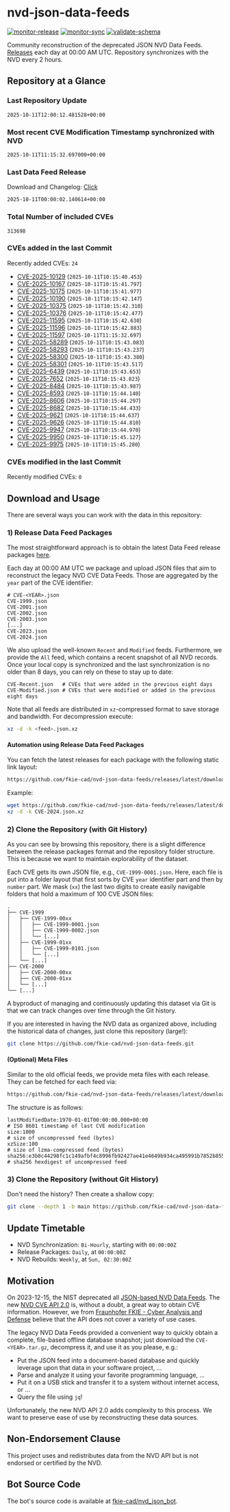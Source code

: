 # nvd-json-data-feeds

[![monitor-release](https://github.com/fkie-cad/nvd-json-data-feeds/actions/workflows/monitor_release.yml/badge.svg)](https://github.com/fkie-cad/nvd-json-data-feeds/actions/workflows/monitor_release.yml)
[![monitor-sync](https://github.com/fkie-cad/nvd-json-data-feeds/actions/workflows/monitor_sync.yml/badge.svg)](https://github.com/fkie-cad/nvd-json-data-feeds/actions/workflows/monitor_sync.yml)
[![validate-schema](https://github.com/fkie-cad/nvd-json-data-feeds/actions/workflows/validate_schema.yml/badge.svg)](https://github.com/fkie-cad/nvd-json-data-feeds/actions/workflows/validate_schema.yml)

Community reconstruction of the deprecated JSON NVD Data Feeds.
[Releases](https://github.com/fkie-cad/nvd-json-data-feeds/releases/latest) each day at 00:00 AM UTC.
Repository synchronizes with the NVD every 2 hours.

## Repository at a Glance

### Last Repository Update

```plain
2025-10-11T12:00:12.481528+00:00
```

### Most recent CVE Modification Timestamp synchronized with NVD

```plain
2025-10-11T11:15:32.697000+00:00
```

### Last Data Feed Release

Download and Changelog: [Click](https://github.com/fkie-cad/nvd-json-data-feeds/releases/latest)

```plain
2025-10-11T00:00:02.140614+00:00
```

### Total Number of included CVEs

```plain
313698
```

### CVEs added in the last Commit

Recently added CVEs: `24`

- [CVE-2025-10129](CVE-2025/CVE-2025-101xx/CVE-2025-10129.json) (`2025-10-11T10:15:40.453`)
- [CVE-2025-10167](CVE-2025/CVE-2025-101xx/CVE-2025-10167.json) (`2025-10-11T10:15:41.797`)
- [CVE-2025-10175](CVE-2025/CVE-2025-101xx/CVE-2025-10175.json) (`2025-10-11T10:15:41.977`)
- [CVE-2025-10190](CVE-2025/CVE-2025-101xx/CVE-2025-10190.json) (`2025-10-11T10:15:42.147`)
- [CVE-2025-10375](CVE-2025/CVE-2025-103xx/CVE-2025-10375.json) (`2025-10-11T10:15:42.310`)
- [CVE-2025-10376](CVE-2025/CVE-2025-103xx/CVE-2025-10376.json) (`2025-10-11T10:15:42.477`)
- [CVE-2025-11595](CVE-2025/CVE-2025-115xx/CVE-2025-11595.json) (`2025-10-11T10:15:42.630`)
- [CVE-2025-11596](CVE-2025/CVE-2025-115xx/CVE-2025-11596.json) (`2025-10-11T10:15:42.883`)
- [CVE-2025-11597](CVE-2025/CVE-2025-115xx/CVE-2025-11597.json) (`2025-10-11T11:15:32.697`)
- [CVE-2025-58289](CVE-2025/CVE-2025-582xx/CVE-2025-58289.json) (`2025-10-11T10:15:43.083`)
- [CVE-2025-58293](CVE-2025/CVE-2025-582xx/CVE-2025-58293.json) (`2025-10-11T10:15:43.237`)
- [CVE-2025-58300](CVE-2025/CVE-2025-583xx/CVE-2025-58300.json) (`2025-10-11T10:15:43.380`)
- [CVE-2025-58301](CVE-2025/CVE-2025-583xx/CVE-2025-58301.json) (`2025-10-11T10:15:43.517`)
- [CVE-2025-6439](CVE-2025/CVE-2025-64xx/CVE-2025-6439.json) (`2025-10-11T10:15:43.653`)
- [CVE-2025-7652](CVE-2025/CVE-2025-76xx/CVE-2025-7652.json) (`2025-10-11T10:15:43.823`)
- [CVE-2025-8484](CVE-2025/CVE-2025-84xx/CVE-2025-8484.json) (`2025-10-11T10:15:43.987`)
- [CVE-2025-8593](CVE-2025/CVE-2025-85xx/CVE-2025-8593.json) (`2025-10-11T10:15:44.140`)
- [CVE-2025-8606](CVE-2025/CVE-2025-86xx/CVE-2025-8606.json) (`2025-10-11T10:15:44.297`)
- [CVE-2025-8682](CVE-2025/CVE-2025-86xx/CVE-2025-8682.json) (`2025-10-11T10:15:44.433`)
- [CVE-2025-9621](CVE-2025/CVE-2025-96xx/CVE-2025-9621.json) (`2025-10-11T10:15:44.637`)
- [CVE-2025-9626](CVE-2025/CVE-2025-96xx/CVE-2025-9626.json) (`2025-10-11T10:15:44.810`)
- [CVE-2025-9947](CVE-2025/CVE-2025-99xx/CVE-2025-9947.json) (`2025-10-11T10:15:44.970`)
- [CVE-2025-9950](CVE-2025/CVE-2025-99xx/CVE-2025-9950.json) (`2025-10-11T10:15:45.127`)
- [CVE-2025-9975](CVE-2025/CVE-2025-99xx/CVE-2025-9975.json) (`2025-10-11T10:15:45.280`)


### CVEs modified in the last Commit

Recently modified CVEs: `0`



## Download and Usage

There are several ways you can work with the data in this repository:

### 1) Release Data Feed Packages

The most straightforward approach is to obtain the latest Data Feed release packages [here](https://github.com/fkie-cad/nvd-json-data-feeds/releases/latest).

Each day at 00:00 AM UTC we package and upload JSON files that aim to reconstruct the legacy NVD CVE Data Feeds.
Those are aggregated by the `year` part of the CVE identifier:

```
# CVE-<YEAR>.json
CVE-1999.json
CVE-2001.json
CVE-2002.json
CVE-2003.json
[...]
CVE-2023.json
CVE-2024.json
```

We also upload the well-known `Recent` and `Modified` feeds.
Furthermore, we provide the `All` feed, which contains a recent snapshot of all NVD records.
Once your local copy is synchronized and the last synchronization is no older than 8 days, you can rely on these to stay up to date:

```plain
CVE-Recent.json   # CVEs that were added in the previous eight days
CVE-Modified.json # CVEs that were modified or added in the previous eight days
```

Note that all feeds are distributed in `xz`-compressed format to save storage and bandwidth.
For decompression execute:

```sh
xz -d -k <feed>.json.xz
```

#### Automation using Release Data Feed Packages

You can fetch the latest releases for each package with the following static link layout:

```sh
https://github.com/fkie-cad/nvd-json-data-feeds/releases/latest/download/CVE-<YEAR>.json.xz
```

Example:

```sh
wget https://github.com/fkie-cad/nvd-json-data-feeds/releases/latest/download/CVE-2024.json.xz
xz -d -k CVE-2024.json.xz
```

### 2) Clone the Repository (with Git History)

As you can see by browsing this repository, there is a slight difference between the release packages format and the repository folder structure.
This is because we want to maintain explorability of the dataset.

Each CVE gets its own JSON file, e.g., `CVE-1999-0001.json`.
Here, each file is put into a folder layout that first sorts by CVE `year` identifier part and then by `number` part.
We mask (`xx`) the last two digits to create easily navigable folders that hold a maximum of 100 CVE JSON files:

```plain
.
├── CVE-1999
│   ├── CVE-1999-00xx
│   │   ├── CVE-1999-0001.json
│   │   ├── CVE-1999-0002.json
│   │   └── [...]
│   ├── CVE-1999-01xx
│   │   ├── CVE-1999-0101.json
│   │   └── [...]
│   └── [...]
├── CVE-2000
│   ├── CVE-2000-00xx
│   ├── CVE-2000-01xx
│   └── [...]
└── [...]
```

A byproduct of managing and continuously updating this dataset via Git is that we can track changes over time through the Git history.

If you are interested in having the NVD data as organized above, including the historical data of changes, just clone this repository (large!):

```sh
git clone https://github.com/fkie-cad/nvd-json-data-feeds.git
```

#### (Optional) Meta Files

Similar to the old official feeds, we provide meta files with each release. They can be fetched for each feed via:

```sh
https://github.com/fkie-cad/nvd-json-data-feeds/releases/latest/download/CVE-<YEAR>.meta
```

The structure is as follows:

```plain
lastModifiedDate:1970-01-01T00:00:00.000+00:00                          # ISO 8601 timestamp of last CVE modification
size:1000                                                               # size of uncompressed feed (bytes)
xzSize:100                                                              # size of lzma-compressed feed (bytes)
sha256:e3b0c44298fc1c149afbf4c8996fb92427ae41e4649b934ca495991b7852b855 # sha256 hexdigest of uncompressed feed
```

### 3) Clone the Repository (without Git History)

Don't need the history? Then create a shallow copy:

```sh
git clone --depth 1 -b main https://github.com/fkie-cad/nvd-json-data-feeds.git
```


## Update Timetable

* NVD Synchronization: `Bi-Hourly`, starting with `00:00:00Z`
* Release Packages: `Daily`, at `00:00:00Z`
* NVD Rebuilds: `Weekly`, at `Sun, 02:30:00Z`


## Motivation

On 2023-12-15, the NIST deprecated all [JSON-based NVD Data Feeds](https://nvd.nist.gov/vuln/data-feeds#divRetirementBanner-1).
The new [NVD CVE API 2.0](https://nvd.nist.gov/developers/vulnerabilities) is, without a doubt, a great way to obtain CVE information.
However, we from [Fraunhofer FKIE - Cyber Analysis and Defense](https://www.fkie.fraunhofer.de/en/departments/cad.html) believe that the API does not cover a variety of use cases.

The legacy NVD Data Feeds provided a convenient way to quickly obtain a complete, file-based offline database snapshot; just download the `CVE-<YEAR>.tar.gz`, decompress it, and use it as you please, e.g.:

- Put the JSON feed into a document-based database and quickly leverage upon that data in your software project, ...
- Parse and analyze it using your favorite programming language, ...
- Put it on a USB stick and transfer it to a system without internet access, or ...
- Query the file using `jq`!

Unfortunately, the new NVD API 2.0 adds complexity to this process.
We want to preserve ease of use by reconstructing these data sources.

## Non-Endorsement Clause

This project uses and redistributes data from the NVD API but is not endorsed or certified by the NVD.

## Bot Source Code

The bot's source code is available at [fkie-cad/nvd\_json\_bot](https://github.com/fkie-cad/nvd_json_bot).